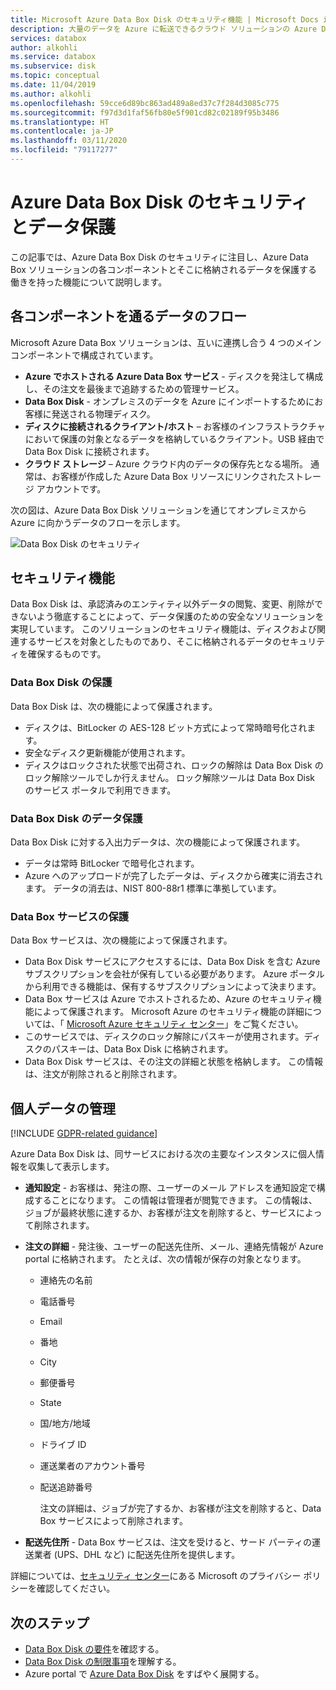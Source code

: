 ```yaml
---
title: Microsoft Azure Data Box Disk のセキュリティ機能 | Microsoft Docs in data
description: 大量のデータを Azure に転送できるクラウド ソリューションの Azure Data Box Disk で実装されているセキュリティ機能について説明します
services: databox
author: alkohli
ms.service: databox
ms.subservice: disk
ms.topic: conceptual
ms.date: 11/04/2019
ms.author: alkohli
ms.openlocfilehash: 59cce6d89bc863ad489a8ed37c7f284d3085c775
ms.sourcegitcommit: f97d3d1faf56fb80e5f901cd82c02189f95b3486
ms.translationtype: HT
ms.contentlocale: ja-JP
ms.lasthandoff: 03/11/2020
ms.locfileid: "79117277"
---
```

# <a name="azure-data-box-disk-security-and-data-protection"></a>Azure Data Box Disk のセキュリティとデータ保護

この記事では、Azure Data Box Disk のセキュリティに注目し、Azure Data Box ソリューションの各コンポーネントとそこに格納されるデータを保護する働きを持った機能について説明します。 

## <a name="data-flow-through-components"></a>各コンポーネントを通るデータのフロー

Microsoft Azure Data Box ソリューションは、互いに連携し合う 4 つのメイン コンポーネントで構成されています。

- **Azure でホストされる Azure Data Box サービス** - ディスクを発注して構成し、その注文を最後まで追跡するための管理サービス。
- **Data Box Disk** - オンプレミスのデータを Azure にインポートするためにお客様に発送される物理ディスク。 
- **ディスクに接続されるクライアント/ホスト** – お客様のインフラストラクチャにおいて保護の対象となるデータを格納しているクライアント。USB 経由で Data Box Disk に接続されます。
- **クラウド ストレージ** – Azure クラウド内のデータの保存先となる場所。 通常は、お客様が作成した Azure Data Box リソースにリンクされたストレージ アカウントです。

次の図は、Azure Data Box Disk ソリューションを通じてオンプレミスから Azure に向かうデータのフローを示します。

![Data Box Disk のセキュリティ](media/data-box-disk-security/data-box-disk-security-1.png)

## <a name="security-features"></a>セキュリティ機能

Data Box Disk は、承認済みのエンティティ以外データの閲覧、変更、削除ができないよう徹底することによって、データ保護のための安全なソリューションを実現しています。 このソリューションのセキュリティ機能は、ディスクおよび関連するサービスを対象としたものであり、そこに格納されるデータのセキュリティを確保するものです。

### <a name="data-box-disk-protection"></a>Data Box Disk の保護

Data Box Disk は、次の機能によって保護されます。

- ディスクは、BitLocker の AES-128 ビット方式によって常時暗号化されます。
- 安全なディスク更新機能が使用されます。
- ディスクはロックされた状態で出荷され、ロックの解除は Data Box Disk のロック解除ツールでしか行えません。 ロック解除ツールは Data Box Disk のサービス ポータルで利用できます。

### <a name="data-box-disk-data-protection"></a>Data Box Disk のデータ保護

Data Box Disk に対する入出力データは、次の機能によって保護されます。

- データは常時 BitLocker で暗号化されます。
- Azure へのアップロードが完了したデータは、ディスクから確実に消去されます。 データの消去は、NIST 800-88r1 標準に準拠しています。

### <a name="data-box-service-protection"></a>Data Box サービスの保護

Data Box サービスは、次の機能によって保護されます。

- Data Box Disk サービスにアクセスするには、Data Box Disk を含む Azure サブスクリプションを会社が保有している必要があります。 Azure ポータルから利用できる機能は、保有するサブスクリプションによって決まります。
- Data Box サービスは Azure でホストされるため、Azure のセキュリティ機能によって保護されます。 Microsoft Azure のセキュリティ機能の詳細については、「 [Microsoft Azure セキュリティ センター](https://www.microsoft.com/TrustCenter/Security/default.aspx)」をご覧ください。
- このサービスでは、ディスクのロック解除にパスキーが使用されます。ディスクのパスキーは、Data Box Disk に格納されます。 
- Data Box Disk サービスは、その注文の詳細と状態を格納します。 この情報は、注文が削除されると削除されます。

## <a name="managing-personal-data"></a>個人データの管理

[!INCLUDE [GDPR-related guidance](../../includes/gdpr-intro-sentence.md)]

Azure Data Box Disk は、同サービスにおける次の主要なインスタンスに個人情報を収集して表示します。

- **通知設定** - お客様は、発注の際、ユーザーのメール アドレスを通知設定で構成することになります。 この情報は管理者が閲覧できます。 この情報は、ジョブが最終状態に達するか、お客様が注文を削除すると、サービスによって削除されます。

- **注文の詳細** - 発注後、ユーザーの配送先住所、メール、連絡先情報が Azure portal に格納されます。 たとえば、次の情報が保存の対象となります。

  - 連絡先の名前
  - 電話番号
  - Email
  - 番地
  - City
  - 郵便番号
  - State
  - 国/地方/地域
  - ドライブ ID
  - 運送業者のアカウント番号
  - 配送追跡番号

    注文の詳細は、ジョブが完了するか、お客様が注文を削除すると、Data Box サービスによって削除されます。

- **配送先住所** - Data Box サービスは、注文を受けると、サード パーティの運送業者 (UPS、DHL など) に配送先住所を提供します。 

詳細については、[セキュリティ センター](https://www.microsoft.com/trustcenter)にある Microsoft のプライバシー ポリシーを確認してください。


## <a name="next-steps"></a>次のステップ

- [Data Box Disk の要件](data-box-disk-system-requirements.md)を確認する。
- [Data Box Disk の制限事項](data-box-disk-limits.md)を理解する。
- Azure portal で [Azure Data Box Disk](data-box-disk-quickstart-portal.md) をすばやく展開する。

